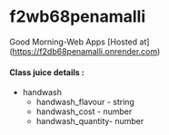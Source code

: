 # f2wb68penamalli
Good Morning-Web Apps
[Hosted at] (https://f2db68penamalli.onrender.com)

#### Class juice details :
* handwash
    * handwash_flavour - string
    * handwash_cost - number
    * handwash_quantity- number